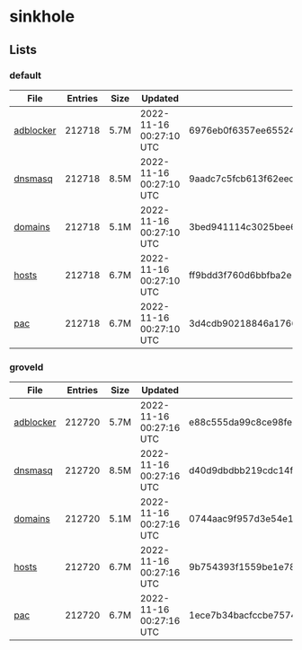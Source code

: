 # sinkhole

## Lists

### default

|File|Entries|Size|Updated|Hash|
|-|-|-|-|-|
|[adblocker](https://raw.githubusercontent.com/groveld/sinkhole/lists/default/adblocker.txt)|212718|5.7M|2022-11-16 00:27:10 UTC|6976eb0f6357ee655245db675b58723faff780532c410ea93e0f09129171dbc2|
|[dnsmasq](https://raw.githubusercontent.com/groveld/sinkhole/lists/default/dnsmasq.txt)|212718|8.5M|2022-11-16 00:27:10 UTC|9aadc7c5fcb613f62eec93157f01ae3924f03edf37734633a3210f407e78d0e0|
|[domains](https://raw.githubusercontent.com/groveld/sinkhole/lists/default/domains.txt)|212718|5.1M|2022-11-16 00:27:10 UTC|3bed941114c3025bee6627ab6c7e52392d79f07b74104105dd05d9bd0fea60a8|
|[hosts](https://raw.githubusercontent.com/groveld/sinkhole/lists/default/hosts.txt)|212718|6.7M|2022-11-16 00:27:10 UTC|ff9bdd3f760d6bbfba2e1c1973e7f78cf1c91fc4886cbb176dce4b17a3225c64|
|[pac](https://raw.githubusercontent.com/groveld/sinkhole/lists/default/pac.txt)|212718|6.7M|2022-11-16 00:27:10 UTC|3d4cdb90218846a176686630319dfb1d30b0f229c9f85fcd4155dee2ad26f53e|

### groveld

|File|Entries|Size|Updated|Hash|
|-|-|-|-|-|
|[adblocker](https://raw.githubusercontent.com/groveld/sinkhole/lists/groveld/adblocker.txt)|212720|5.7M|2022-11-16 00:27:16 UTC|e88c555da99c8ce98fe1c159ed4e732bc9e47a36863c5acab9a484c17064e1f6|
|[dnsmasq](https://raw.githubusercontent.com/groveld/sinkhole/lists/groveld/dnsmasq.txt)|212720|8.5M|2022-11-16 00:27:16 UTC|d40d9dbdbb219cdc14f261cff44081f4a94796164c1ddfc30a2b71efb12832d2|
|[domains](https://raw.githubusercontent.com/groveld/sinkhole/lists/groveld/domains.txt)|212720|5.1M|2022-11-16 00:27:16 UTC|0744aac9f957d3e54e12245ba639f1e14fd3454f9a969dfeada38f9911734783|
|[hosts](https://raw.githubusercontent.com/groveld/sinkhole/lists/groveld/hosts.txt)|212720|6.7M|2022-11-16 00:27:16 UTC|9b754393f1559be1e781cfa85afa5174cec98ebe49f7c6b3bb39d51df95d0bb6|
|[pac](https://raw.githubusercontent.com/groveld/sinkhole/lists/groveld/pac.txt)|212720|6.7M|2022-11-16 00:27:16 UTC|1ece7b34bacfccbe75746bb6cf9c6f8c34fe57eabdd8733e34b79c1077ccf25a|
